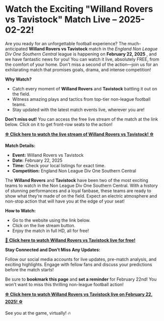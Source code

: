 # Watch the Exciting "Willand Rovers vs Tavistock" Match Live – 2025-02-22!

Are you ready for an unforgettable football experience? The much-anticipated **Willand Rovers vs Tavistock** match in the _England Non League Div One Southern Central_ league is happening on **February 22, 2025** , and we have fantastic news for you! You can watch it live, absolutely FREE, from the comfort of your home. Don't miss a second of the action—join us for an exhilarating match that promises goals, drama, and intense competition!

**Why Watch?**

- Catch every moment of **Willand Rovers** and **Tavistock** battling it out on the field.
- Witness amazing plays and tactics from top-tier non-league football teams.
- Stay updated with the latest match events live, wherever you are!

**Don't miss out!** You can access the free live stream of the match at the link below. Click on it to get front-row seats to the action!

[⚽ **Click here to watch the live stream of Willand Rovers vs Tavistock!** ⚽](https://tinyurl.com/livestreamfreeo?st=Willand+Rovers+vs+Tavistock&si=gh)

**Match Details:**

- **Event:** Willand Rovers vs Tavistock
- **Date:** February 22, 2025
- **Time:** Check your local listings for exact time.
- **Competition:** England Non League Div One Southern Central

The **Willand Rovers** and **Tavistock** have been two of the most exciting teams to watch in the Non League Div One Southern Central. With a history of stunning performances and a loyal fanbase, these teams are ready to show what they’re made of on the field. Expect an electric atmosphere and non-stop action that will have you at the edge of your seat!

**How to Watch:**

- Go to the website using the link below.
- Click on the live stream button.
- Enjoy the match in full HD, all for free!

[🎥 **Click here to watch Willand Rovers vs Tavistock live for free!**](https://tinyurl.com/livestreamfreeo?st=Willand+Rovers+vs+Tavistock&si=gh)

**Stay Connected and Don’t Miss Any Updates:**

Follow our social media accounts for live updates, pre-match analysis, and exciting highlights. Engage with fellow fans and discuss your predictions before the match starts!

Be sure to **bookmark this page** and **set a reminder** for February 22nd! You won't want to miss this thrilling non-league football action!

[⚽ **Click here to watch Willand Rovers vs Tavistock live on February 22, 2025!** ⚽](https://tinyurl.com/livestreamfreeo?st=Willand+Rovers+vs+Tavistock&si=gh)

See you at the game, virtually! 🔥
